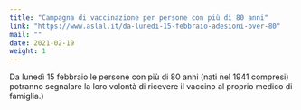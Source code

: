 ```yaml
---
title: "Campagna di vaccinazione per persone con più di 80 anni"
link: "https://www.aslal.it/da-lunedi-15-febbraio-adesioni-over-80"
mail: ""
date: 2021-02-19
weight: 1
---
```


Da lunedì 15 febbraio le persone con più di 80 anni (nati nel 1941 compresi) potranno segnalare la loro volontà di ricevere il vaccino al proprio medico di famiglia.)
